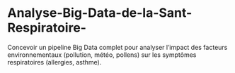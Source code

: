 # Analyse-Big-Data-de-la-Sant-Respiratoire-
Concevoir un pipeline Big Data complet pour analyser l’impact des  facteurs environnementaux (pollution, météo, pollens) sur les  symptômes respiratoires (allergies, asthme). 
